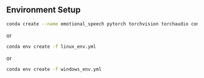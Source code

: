 ## Environment Setup

```bash
conda create --name emotional_speech pytorch torchvision torchaudio comet_ml pytorch-lightning torchinfo natsort ffmpeg pysoundfile tqdm pytorch-cuda=12.1 -c pytorch -c nvidia -c comet_ml -c conda-forge
```

or

```bash
conda env create -f linux_env.yml

```
or

```bash
conda env create -f windows_env.yml
```
